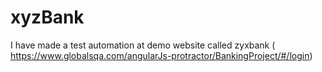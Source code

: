 # xyzBank
I have made a test automation at demo website called zyxbank ( https://www.globalsqa.com/angularJs-protractor/BankingProject/#/login)
